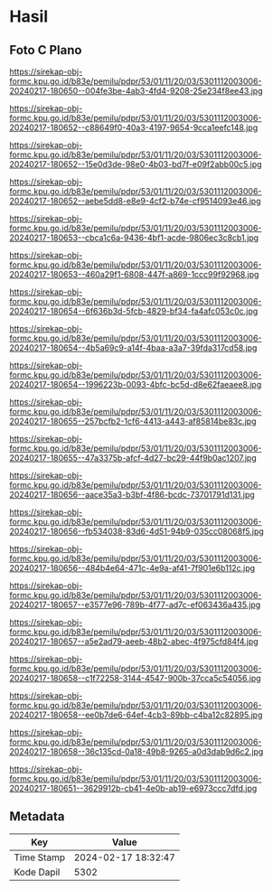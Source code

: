 # Hasil

## Foto C Plano

https://sirekap-obj-formc.kpu.go.id/b83e/pemilu/pdpr/53/01/11/20/03/5301112003006-20240217-180650--004fe3be-4ab3-4fd4-9208-25e234f8ee43.jpg

https://sirekap-obj-formc.kpu.go.id/b83e/pemilu/pdpr/53/01/11/20/03/5301112003006-20240217-180652--c88649f0-40a3-4197-9654-9cca1eefc148.jpg

https://sirekap-obj-formc.kpu.go.id/b83e/pemilu/pdpr/53/01/11/20/03/5301112003006-20240217-180652--15e0d3de-98e0-4b03-bd7f-e09f2abb00c5.jpg

https://sirekap-obj-formc.kpu.go.id/b83e/pemilu/pdpr/53/01/11/20/03/5301112003006-20240217-180652--aebe5dd8-e8e9-4cf2-b74e-cf9514093e46.jpg

https://sirekap-obj-formc.kpu.go.id/b83e/pemilu/pdpr/53/01/11/20/03/5301112003006-20240217-180653--cbca1c6a-9436-4bf1-acde-9806ec3c8cb1.jpg

https://sirekap-obj-formc.kpu.go.id/b83e/pemilu/pdpr/53/01/11/20/03/5301112003006-20240217-180653--460a29f1-6808-447f-a869-1ccc99f92968.jpg

https://sirekap-obj-formc.kpu.go.id/b83e/pemilu/pdpr/53/01/11/20/03/5301112003006-20240217-180654--6f636b3d-5fcb-4829-bf34-fa4afc053c0c.jpg

https://sirekap-obj-formc.kpu.go.id/b83e/pemilu/pdpr/53/01/11/20/03/5301112003006-20240217-180654--4b5a69c9-a14f-4baa-a3a7-39fda317cd58.jpg

https://sirekap-obj-formc.kpu.go.id/b83e/pemilu/pdpr/53/01/11/20/03/5301112003006-20240217-180654--1996223b-0093-4bfc-bc5d-d8e62faeaee8.jpg

https://sirekap-obj-formc.kpu.go.id/b83e/pemilu/pdpr/53/01/11/20/03/5301112003006-20240217-180655--257bcfb2-1cf6-4413-a443-af85814be83c.jpg

https://sirekap-obj-formc.kpu.go.id/b83e/pemilu/pdpr/53/01/11/20/03/5301112003006-20240217-180655--47a3375b-afcf-4d27-bc29-44f9b0ac1207.jpg

https://sirekap-obj-formc.kpu.go.id/b83e/pemilu/pdpr/53/01/11/20/03/5301112003006-20240217-180656--aace35a3-b3bf-4f86-bcdc-73701791d131.jpg

https://sirekap-obj-formc.kpu.go.id/b83e/pemilu/pdpr/53/01/11/20/03/5301112003006-20240217-180656--fb534038-83d6-4d51-94b9-035cc08068f5.jpg

https://sirekap-obj-formc.kpu.go.id/b83e/pemilu/pdpr/53/01/11/20/03/5301112003006-20240217-180656--484b4e64-471c-4e9a-af41-7f901e6b112c.jpg

https://sirekap-obj-formc.kpu.go.id/b83e/pemilu/pdpr/53/01/11/20/03/5301112003006-20240217-180657--e3577e96-789b-4f77-ad7c-ef063436a435.jpg

https://sirekap-obj-formc.kpu.go.id/b83e/pemilu/pdpr/53/01/11/20/03/5301112003006-20240217-180657--a5e2ad79-aeeb-48b2-abec-4f975cfd84f4.jpg

https://sirekap-obj-formc.kpu.go.id/b83e/pemilu/pdpr/53/01/11/20/03/5301112003006-20240217-180658--c1f72258-3144-4547-900b-37cca5c54056.jpg

https://sirekap-obj-formc.kpu.go.id/b83e/pemilu/pdpr/53/01/11/20/03/5301112003006-20240217-180658--ee0b7de6-64ef-4cb3-89bb-c4ba12c82895.jpg

https://sirekap-obj-formc.kpu.go.id/b83e/pemilu/pdpr/53/01/11/20/03/5301112003006-20240217-180658--36c135cd-0a18-49b8-9265-a0d3dab9d6c2.jpg

https://sirekap-obj-formc.kpu.go.id/b83e/pemilu/pdpr/53/01/11/20/03/5301112003006-20240217-180651--3629912b-cb41-4e0b-ab19-e6973ccc7dfd.jpg


## Metadata

| Key        | Value               |
| ---------- | ------------------- |
| Time Stamp | 2024-02-17 18:32:47 |
| Kode Dapil | 5302                |




